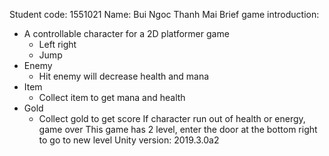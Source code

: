 Student code: 1551021
Name: Bui Ngoc Thanh Mai
Brief game introduction:
- A controllable character for a 2D platformer game
  - Left right
  - Jump
- Enemy
  - Hit enemy will decrease health and mana
- Item
  - Collect item to get mana and health
- Gold
  - Collect gold to get score
If character run out of health or energy, game over
This game has 2 level, enter the door at the bottom right to go to new level
Unity version: 2019.3.0a2
